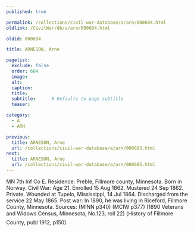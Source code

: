 ```yaml
---
published: true

permalink: /collections/civil-war-database/a/arn/000684.html
oldlink: /CivilWar/db/a/arn/000684.html

oldid: 000684

title: ARNESON, Arne

pagelist:
  exclude: false
  order: 684
  image: 
  alt:
  caption:
  title:
  subtitle:      # Defaults to page subtitle
  teaser:

category: 
  - A 
  - ARN

previous:
  title: ARNESON, Arne
  url: /collections/civil-war-database/a/arn/000683.html  
next:
  title: ARNESON, Arne
  url: /collections/civil-war-database/a/arn/000685.html   
---
```

MN 7th Inf Co E. Residence: Preble, Fillmore county, Minnesota. Born in Norway. Civil War: Age 21. Enrolled 15 Aug 1862. Mustered 24 Sep 1862. Private. Wounded at Tupelo, Mississippi, 14 Jul 1864. Discharged from the service 22 May 1865. Post war: In 1890, he was living in Riceford, Fillmore County, Minnesota. Sources: (MINN p340) (MCIW p377) (1890 Veterans and Widows Census, Minnesota, No.123, roll 22) (&#147;History of Fillmore County&#148;, publ 1912, p150)